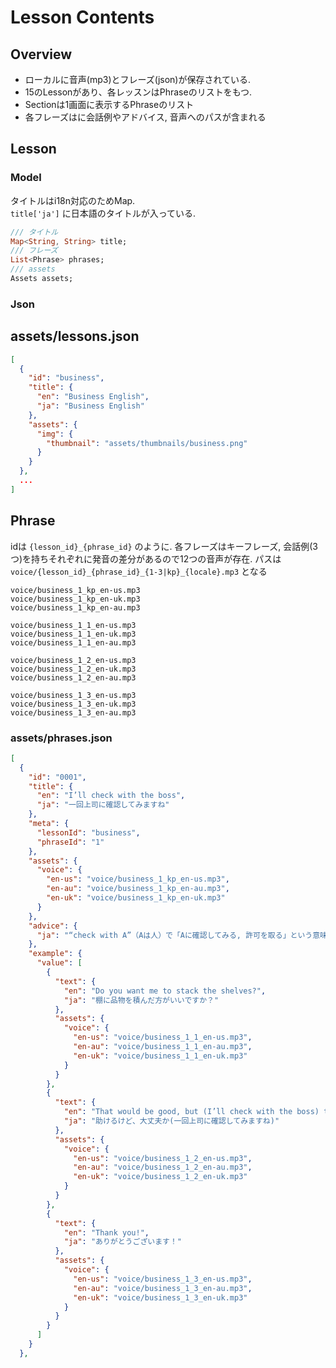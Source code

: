 # Lesson Contents
## Overview
- ローカルに音声(mp3)とフレーズ(json)が保存されている.  
- 15のLessonがあり、各レッスンはPhraseのリストをもつ.  
- Sectionは1画面に表示するPhraseのリスト
- 各フレーズはに会話例やアドバイス, 音声へのパスが含まれる

## Lesson
### Model
タイトルはi18n対応のためMap.  
`title['ja']` に日本語のタイトルが入っている.

```dart
/// タイトル
Map<String, String> title;
/// フレーズ
List<Phrase> phrases;
/// assets
Assets assets;
```

### Json
## assets/lessons.json
```json
[
  {
    "id": "business",
    "title": {
      "en": "Business English",
      "ja": "Business English"
    },
    "assets": {
      "img": {
        "thumbnail": "assets/thumbnails/business.png"
      }
    }
  },
  ...
]
```

## Phrase
idは `{lesson_id}_{phrase_id}` のように.
各フレーズはキーフレーズ, 会話例(3つ)を持ちそれぞれに発音の差分があるので12つの音声が存在.
パスは `voice/{lesson_id}_{phrase_id}_{1-3|kp}_{locale}.mp3` となる

```
voice/business_1_kp_en-us.mp3
voice/business_1_kp_en-uk.mp3
voice/business_1_kp_en-au.mp3

voice/business_1_1_en-us.mp3
voice/business_1_1_en-uk.mp3
voice/business_1_1_en-au.mp3

voice/business_1_2_en-us.mp3
voice/business_1_2_en-uk.mp3
voice/business_1_2_en-au.mp3

voice/business_1_3_en-us.mp3
voice/business_1_3_en-uk.mp3
voice/business_1_3_en-au.mp3
```

### assets/phrases.json
```json
[
  {
    "id": "0001",
    "title": {
      "en": "I’ll check with the boss",
      "ja": "一回上司に確認してみますね"
    },
    "meta": {
      "lessonId": "business",
      "phraseId": "1"
    },
    "assets": {
      "voice": {
        "en-us": "voice/business_1_kp_en-us.mp3",
        "en-au": "voice/business_1_kp_en-au.mp3",
        "en-uk": "voice/business_1_kp_en-uk.mp3"
      }
    },
    "advice": {
      "ja": "“check with A”（Aは人）で「Aに確認してみる, 許可を取る」という意味になります。"
    },
    "example": {
      "value": [
        {
          "text": {
            "en": "Do you want me to stack the shelves?",
            "ja": "棚に品物を積んだ方がいいですか？"
          },
          "assets": {
            "voice": {
              "en-us": "voice/business_1_1_en-us.mp3",
              "en-au": "voice/business_1_1_en-au.mp3",
              "en-uk": "voice/business_1_1_en-uk.mp3"
            }
          }
        },
        {
          "text": {
            "en": "That would be good, but (I’ll check with the boss) to see if that’s okay.",
            "ja": "助けるけど、大丈夫か(一回上司に確認してみますね)"
          },
          "assets": {
            "voice": {
              "en-us": "voice/business_1_2_en-us.mp3",
              "en-au": "voice/business_1_2_en-au.mp3",
              "en-uk": "voice/business_1_2_en-uk.mp3"
            }
          }
        },
        {
          "text": {
            "en": "Thank you!",
            "ja": "ありがとうございます！"
          },
          "assets": {
            "voice": {
              "en-us": "voice/business_1_3_en-us.mp3",
              "en-au": "voice/business_1_3_en-au.mp3",
              "en-uk": "voice/business_1_3_en-uk.mp3"
            }
          }
        }
      ]
    }
  },
```